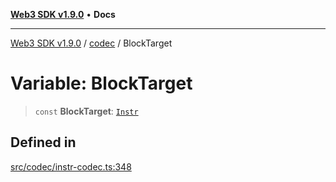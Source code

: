 [**Web3 SDK v1.9.0**](../../../README.md) • **Docs**

***

[Web3 SDK v1.9.0](../../../globals.md) / [codec](../README.md) / BlockTarget

# Variable: BlockTarget

> `const` **BlockTarget**: [`Instr`](../type-aliases/Instr.md)

## Defined in

[src/codec/instr-codec.ts:348](https://github.com/Mystic-Nayy/alephium-web3/blob/ee41f5e0e7d7fb0b155fe62f05b2ac03772895ca/packages/web3/src/codec/instr-codec.ts#L348)
